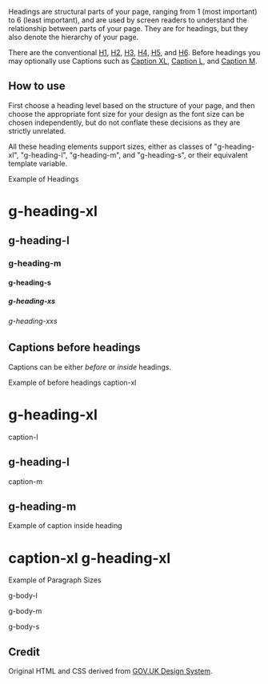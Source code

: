 Headings are structural parts of your page, ranging from 1 (most important) to 6 (least important), and are used by screen readers to understand the relationship between parts of your page. They are for headings, but they also denote the hierarchy of your page.

There are the conventional [H1](/components/H1/), [H2](/components/H2/), [H3](/components/H3/), [H4](/components/H4/), [H5](/components/H5/), and [H6](/components/H6/). Before headings you may optionally use Captions such as [Caption XL](/components/CaptionXl/), [Caption L](/components/CaptionL/), and [Caption M](/components/CaptionM/).

## How to use

First choose a heading level based on the structure of your page, and then choose the appropriate font size for your design as the font size can be chosen independently, but do not conflate these decisions as they are strictly unrelated.

All these heading elements support sizes, either as classes of "g-heading-xl", "g-heading-l", "g-heading-m", and "g-heading-s", or their equivalent template variable.

<ExampleContainer>
    <ExampleHeading>Example of Headings</ExampleHeading>
    <Example>
        <ExampleSection>
            <H1 styleSize="xlarge">g-heading-xl</H1>
        </ExampleSection>
        <ExampleSection>
            <H2 styleSize="large">g-heading-l</H2>
        </ExampleSection>
        <ExampleSection>
            <H3 styleSize="medium">g-heading-m</H3>
        </ExampleSection>
        <ExampleSection>
            <H4 styleSize="small">g-heading-s</H4>
        </ExampleSection>
        <ExampleSection>
            <H5 styleSize="xsmall">g-heading-xs</H5>
        </ExampleSection>
        <ExampleSection>
            <H6 styleSize="xxsmall">g-heading-xxs</H6>
        </ExampleSection>
    </Example>
</ExampleContainer>

## Captions before headings

Captions can be either _before_ or _inside_ headings.

<ExampleContainer>
    <ExampleHeading>Example of before headings</ExampleHeading>
    <Example>
        <ExampleSection>
            <CaptionXl>caption-xl</CaptionXl>
            <H1 styleSize="xlarge">g-heading-xl</H1>
        </ExampleSection>
        <ExampleSection>
            <CaptionL>caption-l</CaptionL>
            <H2 styleSize="large">g-heading-l</H2>
        </ExampleSection>
        <ExampleSection>
            <CaptionM>caption-m</CaptionM>
            <H2 styleSize="medium">g-heading-m</H2>
        </ExampleSection>
    </Example>
</ExampleContainer>
 
<ExampleContainer>
    <ExampleHeading>Example of caption inside heading</ExampleHeading>
    <Example>
        <H1 styleSize="xlarge">
            <CaptionXl>caption-xl</CaptionXl>
            g-heading-xl
        </H1>
    </Example>
</ExampleContainer>

<ExampleContainer>
<ExampleHeading>Example of Paragraph Sizes</ExampleHeading>
<Example>
    <ExampleSection>
    <P styleSize="large">g-body-l</P>
    </ExampleSection>
    <ExampleSection>
    <P styleSize="medium">g-body-m</P>
    </ExampleSection>
    <ExampleSection>
    <P styleSize="small">g-body-s</P>
    </ExampleSection>
</Example>
</ExampleContainer>

## Credit

Original HTML and CSS derived from [GOV.UK Design System](https://github.com/alphagov/govuk-frontend).
